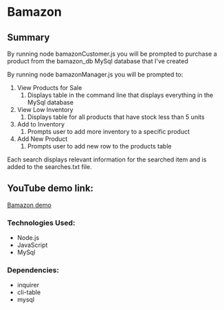 # Bamazon

## Summary

By running node bamazonCustomer.js you will be prompted to purchase a product from the bamazon_db MySql database that I've created

By running node bamazonManager.js you will be prompted to: 
1. View Products for Sale
    1. Displays table in the command line that displays everything in the MySql database
1. View Low Inventory
    1. Displays table for all products that have stock less than 5 units
1. Add to Inventory
    1. Prompts user to add more inventory to a specific product
1. Add New Product
    1. Prompts user to add new row to the products table 

Each search displays relevant information for the searched item and is added to the searches.txt file. 

## YouTube demo link: 
[Bamazon demo](https://youtu.be/U7UQwMIsAEA)

### Technologies Used: 
* Node.js
* JavaScript
* MySql

### Dependencies: 
* inquirer
* cli-table
* mysql

